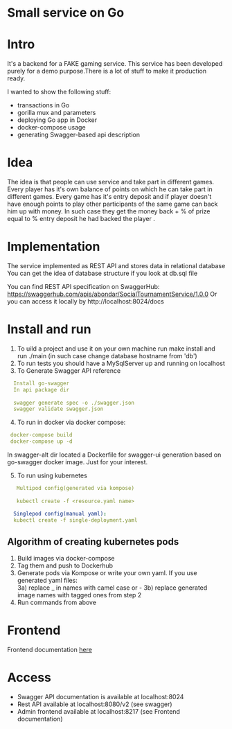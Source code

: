 # Small service on Go

# Intro
It's a backend for a FAKE gaming service.
This service has been developed purely for a demo purpose.There is a lot of stuff to make it production ready.

I wanted to show the following stuff:
 - transactions in Go
 - gorilla mux and parameters
 - deploying Go app in Docker
 - docker-compose usage
 - generating Swagger-based api description

# Idea

The idea is that people can use service and take part in different games. Every player has it's own balance of points 
on which he can take part in different games. 
Every game has it's entry deposit and if player doesn't have enough points to play 
other participants of the same game can back him up with money. 
In such case they get the money back + % of prize equal to 
% entry deposit he had backed the player .


# Implementation

The service implemented as REST API and stores data in relational database
You can get the idea of database structure if you look at db.sql file

You can find REST API specification on SwaggerHub:
https://swaggerhub.com/apis/abondar/SocialTournamentService/1.0.0
Or you can access it locally by http://localhost:8024/docs

# Install and run

1) To uild a project and use it on your own machine run make install and run ./main (in such case change database hostname from 'db')
2) To run tests you should have a MySqlServer up and running on localhost
3) To Generate Swagger API reference

```yaml
  Install go-swagger
  In api package dir
    
  swagger generate spec -o ./swagger.json
  swagger validate swagger.json
```
4) To run in docker via docker compose:
  ```yaml
   docker-compose build
   docker-compose up -d
  ``` 
In swagger-alt dir located a Dockerfile for swagger-ui generation based on go-swagger docker image. Just for your interest.

5) To run using kubernetes
```yaml
   Multipod config(generated via kompose)
  
   kubectl create -f <resource.yaml name>

  Singlepod config(manual yaml):
  kubectl create -f single-deployment.yaml
```
## Algorithm of creating kubernetes pods

1) Build images via docker-compose
2) Tag them and push to Dockerhub
3)  Generate pods via Kompose or write your own yaml.
If you use generated yaml files:  
3a) replace _  in names with camel case or -
3b) replace generated image names with tagged ones from step 2
4) Run commands from above
 
# Frontend
Frontend documentation [here](admin_frontend/README.md) 

# Access 
- Swagger API documentation is available at localhost:8024
- Rest API available at localhost:8080/v2 (see swagger)
 - Admin frontend available at localhost:8217 (see Frontend documentation)
